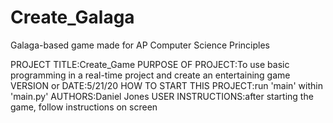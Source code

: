# Create_Galaga
Galaga-based game made for AP Computer Science Principles

PROJECT TITLE:Create_Game
PURPOSE OF PROJECT:To use basic programming in a real-time project and create an entertaining game
VERSION or DATE:5/21/20
HOW TO START THIS PROJECT:run 'main' within 'main.py'
AUTHORS:Daniel Jones
USER INSTRUCTIONS:after starting the game, follow instructions on screen
